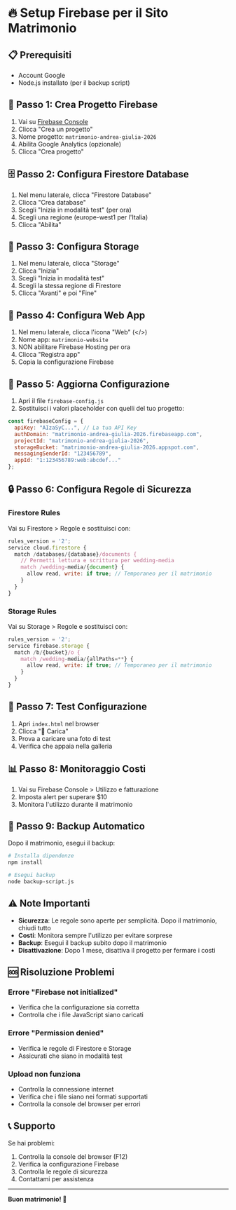 # 🔥 Setup Firebase per il Sito Matrimonio

## 📋 Prerequisiti
- Account Google
- Node.js installato (per il backup script)

## 🚀 Passo 1: Crea Progetto Firebase

1. Vai su [Firebase Console](https://console.firebase.google.com/)
2. Clicca "Crea un progetto"
3. Nome progetto: `matrimonio-andrea-giulia-2026`
4. Abilita Google Analytics (opzionale)
5. Clicca "Crea progetto"

## 🗄️ Passo 2: Configura Firestore Database

1. Nel menu laterale, clicca "Firestore Database"
2. Clicca "Crea database"
3. Scegli "Inizia in modalità test" (per ora)
4. Scegli una regione (europe-west1 per l'Italia)
5. Clicca "Abilita"

## 📁 Passo 3: Configura Storage

1. Nel menu laterale, clicca "Storage"
2. Clicca "Inizia"
3. Scegli "Inizia in modalità test"
4. Scegli la stessa regione di Firestore
5. Clicca "Avanti" e poi "Fine"

## 🔧 Passo 4: Configura Web App

1. Nel menu laterale, clicca l'icona "Web" (</>)
2. Nome app: `matrimonio-website`
3. NON abilitare Firebase Hosting per ora
4. Clicca "Registra app"
5. Copia la configurazione Firebase

## 📝 Passo 5: Aggiorna Configurazione

1. Apri il file `firebase-config.js`
2. Sostituisci i valori placeholder con quelli del tuo progetto:

```javascript
const firebaseConfig = {
  apiKey: "AIzaSyC...", // La tua API Key
  authDomain: "matrimonio-andrea-giulia-2026.firebaseapp.com",
  projectId: "matrimonio-andrea-giulia-2026",
  storageBucket: "matrimonio-andrea-giulia-2026.appspot.com",
  messagingSenderId: "123456789",
  appId: "1:123456789:web:abcdef..."
};
```

## 🔒 Passo 6: Configura Regole di Sicurezza

### Firestore Rules
Vai su Firestore > Regole e sostituisci con:

```javascript
rules_version = '2';
service cloud.firestore {
  match /databases/{database}/documents {
    // Permetti lettura e scrittura per wedding-media
    match /wedding-media/{document} {
      allow read, write: if true; // Temporaneo per il matrimonio
    }
  }
}
```

### Storage Rules
Vai su Storage > Regole e sostituisci con:

```javascript
rules_version = '2';
service firebase.storage {
  match /b/{bucket}/o {
    match /wedding-media/{allPaths=**} {
      allow read, write: if true; // Temporaneo per il matrimonio
    }
  }
}
```

## 🧪 Passo 7: Test Configurazione

1. Apri `index.html` nel browser
2. Clicca "📸 Carica"
3. Prova a caricare una foto di test
4. Verifica che appaia nella galleria

## 📊 Passo 8: Monitoraggio Costi

1. Vai su Firebase Console > Utilizzo e fatturazione
2. Imposta alert per superare $10
3. Monitora l'utilizzo durante il matrimonio

## 🔄 Passo 9: Backup Automatico

Dopo il matrimonio, esegui il backup:

```bash
# Installa dipendenze
npm install

# Esegui backup
node backup-script.js
```

## ⚠️ Note Importanti

- **Sicurezza**: Le regole sono aperte per semplicità. Dopo il matrimonio, chiudi tutto
- **Costi**: Monitora sempre l'utilizzo per evitare sorprese
- **Backup**: Esegui il backup subito dopo il matrimonio
- **Disattivazione**: Dopo 1 mese, disattiva il progetto per fermare i costi

## 🆘 Risoluzione Problemi

### Errore "Firebase not initialized"
- Verifica che la configurazione sia corretta
- Controlla che i file JavaScript siano caricati

### Errore "Permission denied"
- Verifica le regole di Firestore e Storage
- Assicurati che siano in modalità test

### Upload non funziona
- Controlla la connessione internet
- Verifica che i file siano nei formati supportati
- Controlla la console del browser per errori

## 📞 Supporto

Se hai problemi:
1. Controlla la console del browser (F12)
2. Verifica la configurazione Firebase
3. Controlla le regole di sicurezza
4. Contattami per assistenza

---

**Buon matrimonio! 🎉**

